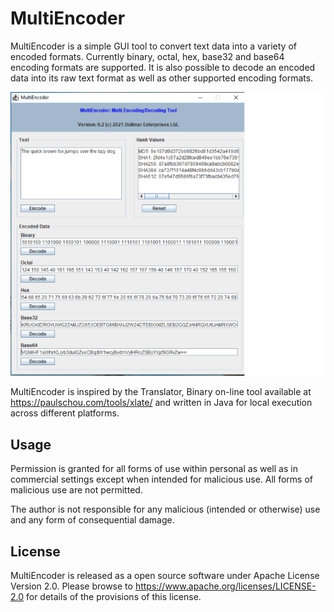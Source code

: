 MultiEncoder
============

MultiEncoder is a simple GUI tool to convert text data into a variety of encoded
formats. Currently binary, octal, hex, base32 and base64 encoding formats are 
supported. It is also possible to decode an encoded data into its raw text format
as well as other supported encoding formats.

![Image](src/misc/MultiEncoder.png)

MultiEncoder is inspired by the Translator, Binary on-line tool available at
https://paulschou.com/tools/xlate/ and written in Java for local execution across
different platforms. 

## Usage
Permission is granted for all forms of use within personal as well as in commercial 
settings except when intended for malicious use. All forms of malicious use are not 
permitted.

The author is not responsible for any malicious (intended or otherwise) use and any 
form of consequential damage.

## License
MultiEncoder is released as a open source software under Apache License Version 2.0. Please
browse to https://www.apache.org/licenses/LICENSE-2.0 for details of the provisions of this
license.


